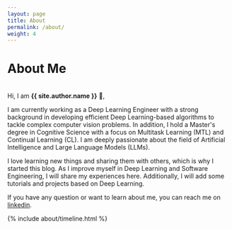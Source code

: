 ```yaml
---
layout: page
title: About
permalink: /about/
weight: 4
---
```


# **About Me**

<br>Hi, I am **{{ site.author.name }}** :wave:,<br>

I am currently working as a Deep Learning Engineer with a strong background in developing efficient Deep Learning-based algorithms to tackle complex computer vision problems. In addition, I hold a Master's degree in Cognitive Science with a focus on Multitask Learning (MTL) and Continual Learning (CL). I am deeply passionate about the field of Artificial Intelligence and Large Language Models (LLMs).

I love learning new things and sharing them with others, which is why I started this blog. As I improve myself in Deep Learning and Software Engineering, I will share my experiences here. Additionally, I will add some tutorials and projects based on Deep Learning.

If you have any question or want to learn about me, you can reach me on [linkedin](https://www.linkedin.com/in/sefaburakokcu/).

{% include about/timeline.html %}
